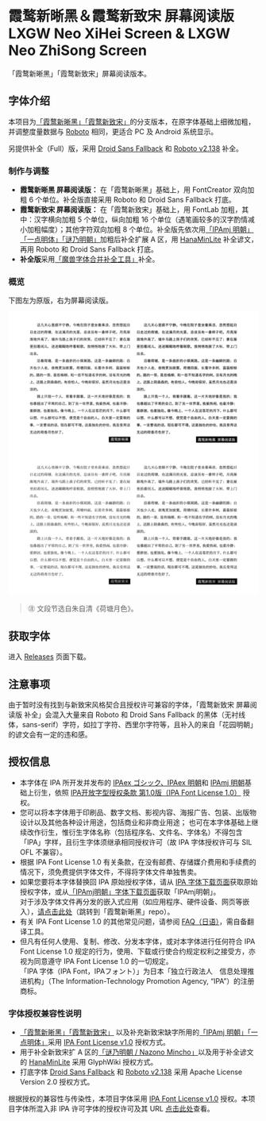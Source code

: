 # 霞鹜新晰黑＆霞鹜新致宋 屏幕阅读版</br> LXGW Neo XiHei Screen & LXGW Neo ZhiSong Screen

「霞鹜新晰黑」「霞鹜新致宋」屏幕阅读版本。

## 字体介绍

本项目为[「霞鹜新晰黑」](https://github.com/lxgw/LxgwNeoXiHei)[「霞鹜新致宋」](https://github.com/lxgw/LxgwNeoZhiSong)的分支版本，在原字体基础上细微加粗，并调整度量数据与 [Roboto](https://github.com/googlefonts/roboto) 相同，更适合 PC 及 Android 系统显示。

另提供补全（Full）版，采用 [Droid Sans Fallback](https://www.maoken.com/freefonts/2428.html) 和 [Roboto v2.138](https://github.com/googlefonts/roboto) 补全。

### 制作与调整

- **霞鹜新晰黑 屏幕阅读版：** 在「霞鹜新晰黑」基础上，用 FontCreator 双向加粗 6 个单位。补全版直接采用 Roboto 和 Droid Sans Fallback 打底。
- **霞鹜新致宋 屏幕阅读版：** 在「霞鹜新致宋」基础上，用 FontLab 加粗，其中：汉字横向加粗 5 个单位，纵向加粗 16 个单位（遇笔画较多的汉字酌情减小加粗幅度）；其他字符双向加粗 8 个单位。补全版先依次用[「IPAmj 明朝」](https://moji.or.jp/mojikiban/font/)[「一点明体」](https://github.com/ichitenfont/I.Ming)[「谜乃明朝」](https://github.com/ge9/NazonoMincho)加粗后补全扩展 A 区，用 [HanaMinLite](https://github.com/Radically/hanazonolite) 补全谚文，再用 Roboto 和 Droid Sans Fallback 打底。
- **补全版**采用[「魔兽字体合并补全工具」](https://github.com/nowar-fonts/Warcraft-Font-Merger)补全。

### 概览

下图左为原版，右为屏幕阅读版。

![](images/neoxiheiscreen.png)
![](images/neozhisongscreen.png)

> ㊟ 文段节选自朱自清《荷塘月色》。

## 获取字体

进入 [Releases](https://github.com/lxgw/LxgwNeoXiZhi-Screen/releases) 页面下载。

## 注意事项

由于暂时没有找到与新致宋风格契合且授权许可兼容的字体，「霞鹜新致宋 屏幕阅读版 补全」会混入大量来自 Roboto 和 Droid Sans Fallback 的黑体（无衬线体，sans-serif）字符，如拉丁字符、西里尔字符等，且补入的来自「花园明朝」的谚文会有一定的违和感。

## 授权信息

- 本字体在 IPA 所开发并发布的 [IPAex ゴシック、IPAex 明朝](https://moji.or.jp/ipafont)和 [IPAmj 明朝](https://moji.or.jp/mojikiban/font/)基础上衍生，依照 [IPA开放字型授权条款 第1.0版（IPA Font License 1.0）](https://opensource.org/licenses/IPA/) 授权。
- 您可以将本字体用于印刷品、数字文档、影视内容、海报广告、包装、出版物设计以及其他各种设计用途，包括商业和非商业用途；
  也可在本字体基础上继续改作衍生，惟衍生字体名称（包括程序名、文件名、字体名）不得包含「IPA」字样，且衍生字体须继承相同授权许可（故 IPA 字体授权许可与 SIL OFL 不兼容）。
- 根据 IPA Font License 1.0 有关条款，在没有邮费、存储媒介费用和手续费的情况下，须免费提供字体文件，不得将字体文件单独售卖。
- 如果您要将本字体替换回 IPA 原始授权字体，请从 [IPA 字体下载页面](https://moji.or.jp/ipafont/ipafontdownload)获取原始授权字体，或从[「IPAmj明朝」字体下载页面](https://moji.or.jp/mojikiban/font/)获取「IPAmj明朝」。  
  对于涉及字体文件再分发的嵌入式应用（如应用程序、硬件设备、网页等嵌入），[请点击此处](https://github.com/lxgw/LxgwNeoXiHei/blob/main/documentation/embedding_instructions.md)（跳转到「霞鹜新晰黑」repo）。
- 有关 IPA Font License 1.0 的其他常见问题，请参阅 [FAQ（日语）](https://moji.or.jp/ipafont/faq)，需自备翻译工具。
- 但凡有任何人使用、复制、修改、分发本字体，或对本字体进行任何符合 IPA Font License 1.0 规定的行为，使用、下载或行使合约规定权利之接受方，亦视为同意遵守 IPA Font License 1.0 的一切规定。  
  「IPA 字体（IPA Font，IPAフォント）」为日本「独立行政法人　信息处理推进机构」（The Information-Technology Promotion Agency, “IPA”）的注册商标。

### 字体授权兼容性说明

- [「霞鹜新晰黑」](https://github.com/lxgw/LxgwNeoXiHei)[「霞鹜新致宋」](https://github.com/lxgw/LxgwNeoZhiSong) 以及补充新致宋缺字所用的[「IPAmj 明朝」](https://moji.or.jp/mojikiban/font/)[「一点明体」](https://github.com/ichitenfont/I.Ming)采用 [IPA Font License v1.0](IPA_Font_License_Agreement_v1.0.txt) 授权方式。
- 用于补全新致宋扩 A 区的[「谜乃明朝 / Nazono Mincho」](https://github.com/ge9/NazonoMincho)以及用于补全谚文的 [HanaMinLite](https://github.com/Radically/hanazonolite) 采用 GlyphWiki 授权方式。
- 打底字体 [Droid Sans Fallback](https://www.maoken.com/freefonts/2428.html) 和 [Roboto v2.138](https://github.com/googlefonts/roboto) 采用 Apache License Version 2.0 授权方式。

根据授权的兼容性与传染性，本项目字体采用 [IPA Font License v1.0](IPA_Font_License_Agreement_v1.0.txt) 授权。本项目字体所混入非 IPA 许可字体的授权许可及其 URL [点击此处](licenses_of_other_mixed-in_fonts.txt)查看。
